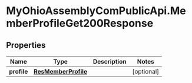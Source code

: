 # MyOhioAssemblyComPublicApi.MemberProfileGet200Response

## Properties

Name | Type | Description | Notes
------------ | ------------- | ------------- | -------------
**profile** | [**ResMemberProfile**](ResMemberProfile.md) |  | [optional] 



